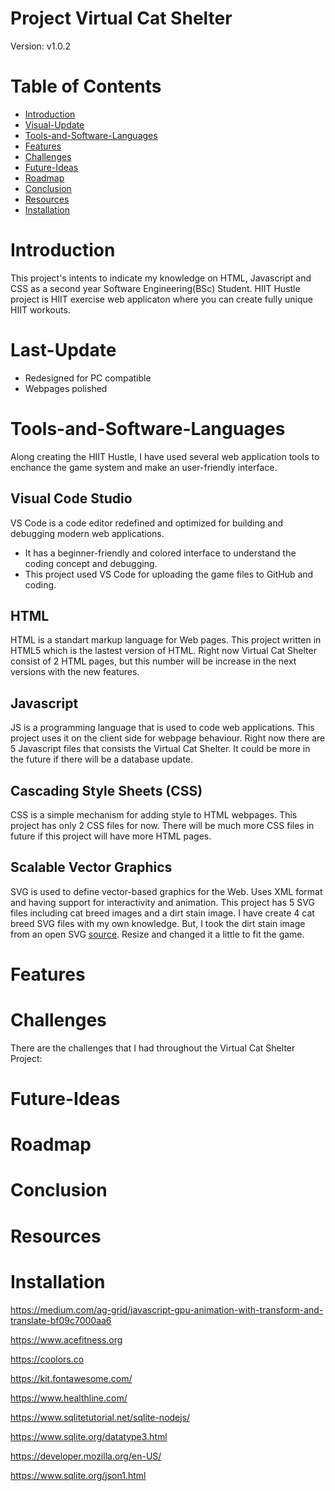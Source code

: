 ﻿# Project Virtual Cat Shelter

Version: v1.0.2

# Table of Contents

- [Introduction](#introduction)
- [Visual-Update](#last-update)
- [Tools-and-Software-Languages](#tools-and-Software-Languages)
- [Features](#features)
- [Challenges](#challenges)
- [Future-Ideas](#future-ideas)
- [Roadmap](#roadmap)
- [Conclusion](#conclusion)
- [Resources](#resources)
- [Installation](#installation)

# Introduction
This project's intents to indicate my knowledge on HTML, Javascript and CSS as a second year Software Engineering(BSc) Student.
HIIT Hustle project is HIIT exercise web applicaton where you can create fully unique HIIT workouts.

# Last-Update
- Redesigned for PC compatible
- Webpages polished

# Tools-and-Software-Languages
Along creating the HIIT Hustle, I have used several web application tools to enchance the game system and make an user-friendly interface.

## Visual Code Studio
VS Code is a code editor redefined and optimized for building and debugging modern web applications.
- It has a beginner-friendly and colored interface to understand the coding concept and debugging. 
- This project used VS Code for uploading the game files to GitHub and coding.

## HTML
HTML is a standart markup language for Web pages. This project written in HTML5 which is the lastest version of HTML.
Right now Virtual Cat Shelter consist of 2 HTML pages, but this number will be increase in the next versions with the new features.

## Javascript
JS is a programming language that is used to code web applications. This project uses it on the client side for webpage behaviour.
Right now there are 5 Javascript files that consists the Virtual Cat Shelter. It could be more in the future if there will be a database update.

## Cascading Style Sheets (CSS)
CSS is a simple mechanism for adding style to HTML webpages. This project has only 2 CSS files for now.
There will be much more CSS files in future if this project will have more HTML pages.

## Scalable Vector Graphics
SVG is used to define vector-based graphics for the Web. Uses XML format and having support for interactivity and animation.
This project has 5 SVG files including cat breed images and a dirt stain image.
I have create 4 cat breed SVG files with my own knowledge. But, I took the dirt stain image from an open SVG [source](https://freesvg.org/vector-graphics-of-splash-stain-pictogram). Resize and changed it a little to fit the game.

# Features

# Challenges
There are the challenges that I had throughout the Virtual Cat Shelter Project:

# Future-Ideas

# Roadmap

# Conclusion

# Resources

# Installation

https://medium.com/ag-grid/javascript-gpu-animation-with-transform-and-translate-bf09c7000aa6

https://www.acefitness.org

https://coolors.co

https://kit.fontawesome.com/

https://www.healthline.com/

https://www.sqlitetutorial.net/sqlite-nodejs/

https://www.sqlite.org/datatype3.html

https://developer.mozilla.org/en-US/

https://www.sqlite.org/json1.html
